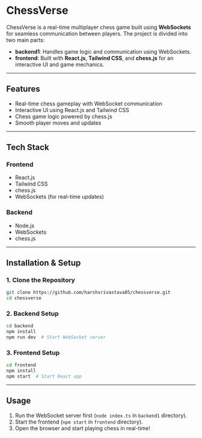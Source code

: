 # ChessVerse

ChessVerse is a real-time multiplayer chess game built using **WebSockets** for seamless communication between players. The project is divided into two main parts:

- **backend1**: Handles game logic and communication using WebSockets.
- **frontend**: Built with **React.js**, **Tailwind CSS**, and **chess.js** for an interactive UI and game mechanics.

---

## Features

- Real-time chess gameplay with WebSocket communication
- Interactive UI using React.js and Tailwind CSS
- Chess game logic powered by chess.js
- Smooth player moves and updates

---

## Tech Stack

### **Frontend**
- React.js
- Tailwind CSS
- chess.js
- WebSockets (for real-time updates)

### **Backend**
- Node.js
- WebSockets
- chess.js

---

## Installation & Setup

### **1. Clone the Repository**
```bash
git clone https://github.com/harshsrivastava05/chessverse.git
cd chessverse
```

### **2. Backend Setup**
```bash
cd backend
npm install
npm run dev  # Start WebSocket server
```

### **3. Frontend Setup**
```bash
cd frontend
npm install
npm start  # Start React app
```

---

## Usage

1. Run the WebSocket server first (`node index.ts` in `backend1` directory).
2. Start the frontend (`npm start` in `frontend` directory).
3. Open the browser and start playing chess in real-time!

